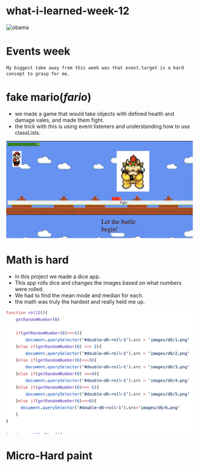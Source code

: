 # what-i-learned-week-12
 ![obama](https://media.giphy.com/media/l4JyY0qtljTlczOwM/source.gif)

 # Events week

``` 
My biggest take away from this week was that event.target is a hard concept to grasp for me.

```

# fake mario(_fario_)
* we made a game that would take objects with defined health and damage vales, and made them fight.
* the trick with this is using event listeners and understanding how to use classLists.

![fario](Screen&#32;Shot&#32;2019-11-24&#32;at&#32;7.20.38&#32;PM.png)

# Math is hard

* in this project we made a dice app.
* This app rolls dice and changes the images based on what numbers were rolled.
* We had to find the mean mode and median for each.
* the math was truly the hardest and really held me up.

![code](Screen&#32;Shot&#32;2019-11-24&#32;at&#32;7.24.38&#32;PM.png)

# Micro-Hard paint

``` 

    